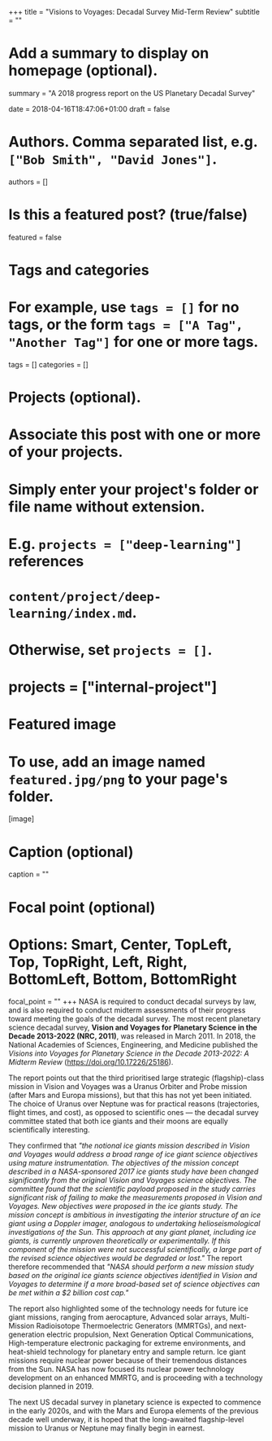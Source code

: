 +++
title = "Visions to Voyages:  Decadal Survey Mid-Term Review"
subtitle = ""

# Add a summary to display on homepage (optional).
summary = "A 2018 progress report on the US Planetary Decadal Survey"

date = 2018-04-16T18:47:06+01:00
draft = false

# Authors. Comma separated list, e.g. `["Bob Smith", "David Jones"]`.
authors = []

# Is this a featured post? (true/false)
featured = false

# Tags and categories
# For example, use `tags = []` for no tags, or the form `tags = ["A Tag", "Another Tag"]` for one or more tags.
tags = []
categories = []

# Projects (optional).
#   Associate this post with one or more of your projects.
#   Simply enter your project's folder or file name without extension.
#   E.g. `projects = ["deep-learning"]` references
#   `content/project/deep-learning/index.md`.
#   Otherwise, set `projects = []`.
# projects = ["internal-project"]

# Featured image
# To use, add an image named `featured.jpg/png` to your page's folder.
[image]
  # Caption (optional)
  caption = ""

  # Focal point (optional)
  # Options: Smart, Center, TopLeft, Top, TopRight, Left, Right, BottomLeft, Bottom, BottomRight
  focal_point = ""
+++
NASA is required to conduct decadal surveys by law, and is also required to conduct midterm assessments of their progress toward meeting the goals of the decadal survey.  The most recent planetary science decadal survey, **Vision and Voyages for Planetary Science in the Decade 2013-2022 (NRC, 2011)**, was released in March 2011.  In 2018, the National Academies of Sciences, Engineering, and Medicine published the *Visions into Voyages for Planetary Science in the Decade 2013-2022: A Midterm Review*  (https://doi.org/10.17226/25186).

The report points out that the third prioritised large strategic (flagship)-class mission in Vision and Voyages was a Uranus Orbiter and Probe mission (after Mars and Europa missions), but that this has not yet been initiated.  The choice of Uranus over Neptune was for practical reasons (trajectories, flight times, and cost), as opposed to scientific ones — the decadal survey committee stated that both ice giants and their moons are equally scientifically interesting.

They confirmed that *"the notional ice giants mission described in Vision and Voyages would address a broad range of ice giant science objectives using mature instrumentation. The objectives of the mission concept described in a NASA-sponsored 2017 ice giants study have been changed significantly from the original Vision and Voyages science objectives. The committee found that the scientific payload proposed in the study carries significant risk of failing to make the measurements proposed in Vision and Voyages. New objectives were proposed in the ice giants study. The mission concept is ambitious in investigating the interior structure of an ice giant using a Doppler imager, analogous to undertaking helioseismological investigations of the Sun. This approach at any giant planet, including ice giants, is currently unproven theoretically or experimentally.  If this component of the mission were not successful scientifically, a large part of the revised science objectives would be degraded or lost."*  The report therefore recommended that *"NASA should perform a new mission study based on the original ice giants science objectives identified in Vision and Voyages to determine if a more broad-based set of science objectives can be met within a $2 billion cost cap."*

The report also highlighted some of the technology needs for future ice giant missions, ranging from aerocapture, Advanced solar arrays, Multi-Mission Radioisotope Thermoelectric Generators (MMRTGs), and next-generation electric propulsion, Next Generation Optical Communications, High-temperature electronic packaging for extreme environments,  and heat-shield technology for planetary entry and sample return.  Ice giant missions require nuclear power because of their tremendous distances from the Sun. NASA has now focused its nuclear power technology development on an enhanced MMRTG, and is proceeding with a technology decision planned in 2019.

The next US decadal survey in planetary science is expected to commence in the early 2020s, and with the Mars and Europa elements of the previous decade well underway, it is hoped that the long-awaited flagship-level mission to Uranus or Neptune may finally begin in earnest.
